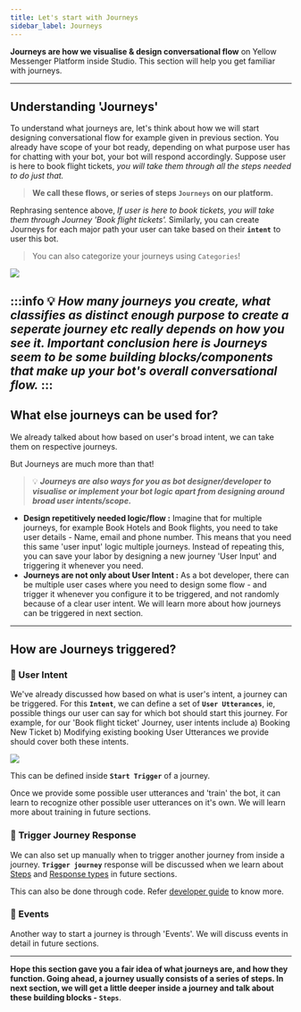 ```yaml
---
title: Let's start with Journeys
sidebar_label: Journeys
---
```


**Journeys are how we visualise & design conversational flow** on Yellow Messenger Platform inside Studio. This section will help you get familiar with journeys.

---
## Understanding 'Journeys'
To understand what journeys are, let's think about how we will start designing conversational flow for example given in previous section. 
You already have scope of your bot ready, depending on what purpose user has for chatting with your bot, your bot will respond accordingly. Suppose user is here to book flight tickets, *you will take them through all the steps needed to do just that.*

> **We call these flows, or series of steps `Journeys` on our platform.**

Rephrasing sentence above, *If user is here to book tickets, you will take them through Journey 'Book flight tickets'.*
Similarly, you can create Journeys for each major path your user can take based on their **`intent`** to user this bot. 

> You can also categorize your journeys using `Categories`!


![](https://i.imgur.com/SIfo2pR.png)

:::info
 :bulb: *How many journeys you create, what classifies as distinct enough purpose to create a seperate journey etc really depends on how you see it. Important conclusion here is Journeys seem to be some building blocks/components that make up your bot's overall conversational flow.*
:::
---


## What else journeys can be used for?

We already talked about how based on user's broad intent, we can take them on respective journeys. 

But Journeys are much more than that!
> :bulb: ***Journeys are also ways for you as bot designer/developer to visualise or implement your bot logic apart from designing around broad user intents/scope.***

* **Design repetitively needed logic/flow :** 
Imagine that for multiple journeys, for example Book Hotels and Book flights, you need to take user details - Name, email and phone number. This means that you need this same 'user input' logic multiple journeys. Instead of repeating this, you can save your labor by designing a new journey 'User Input' and triggering it whenever you need.  
* **Journeys are not only about User Intent :**
As a bot developer, there can be multiple user cases where you need to design some flow - and trigger it whenever you configure it to be triggered, and not randomly because of a clear user intent. We will learn more about how journeys can be triggered in next section. 

---
## How are Journeys triggered?

### :pushpin: User Intent
We've already discussed how based on what is user's intent, a journey can be triggered. 
For this **`Intent`**, we can define a set of **`User Utterances`**, ie, possible things our user can say for which bot should start this journey. For example, for our 'Book flight ticket' Journey, user intents include 
a) Booking New Ticket
b) Modifying existing booking
User Utterances we provide should cover both these intents.

![](https://i.imgur.com/i9dfoMq.png)

This can be defined inside **`Start Trigger`** of a journey.

Once we provide some possible user utterances and 'train' the bot, it can learn to recognize other possible user utterances on it's own. We will learn more about training in future sections. 

### :pushpin: Trigger Journey Response

We can also set up manually when to trigger another journey from inside a journey. **`Trigger journey`** response will be discussed when we learn about [Steps](../docs/documentation/concepts/steps) and [Response types](../docs/documentation/concepts/response-types) in future sections. 

This can also be done through code. Refer [developer guide](../docs/developer/app/components/trigger-journey) to know more. 

### :pushpin: Events

Another way to start a journey is through 'Events'. We will discuss events in detail in future sections. 


---

**Hope this section gave you a fair idea of what journeys are, and how they function. Going ahead, a journey usually consists of a series of steps. In next section, we will get a little deeper inside a journey and talk about these building blocks - `Steps`**.